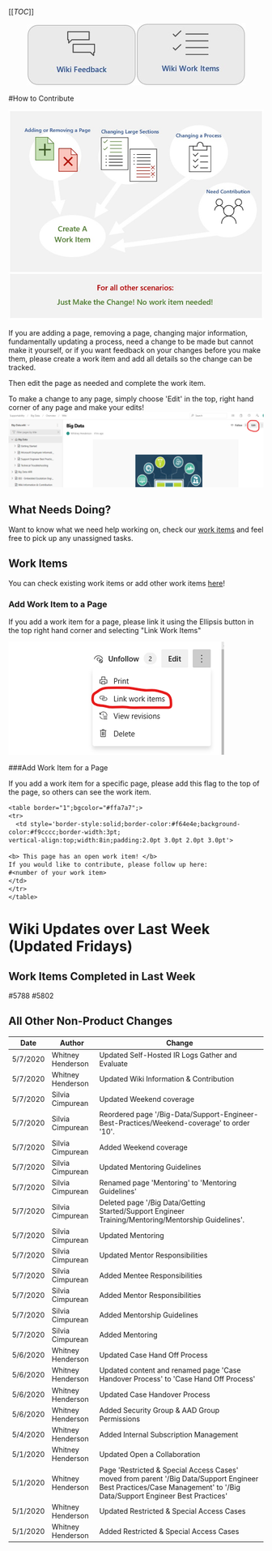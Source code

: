 
[[_TOC_]]

<center>

[![Wiki Feedback Button Smaller.jpg](/.attachments/Wiki%20Feedback%20Button%20Smaller-4fa394b2-fffd-4e4e-9601-0e1447d44fe9.jpg)](https://teams.microsoft.com/l/channel/19%3a5485372086bc4848b6cb913d975dc904%40thread.skype/Big%2520Data%2520Wiki%2520Feedback?groupId=d6c5d9c8-f14e-4cb6-a79a-1874c3b84cb6&tenantId=72f988bf-86f1-41af-91ab-2d7cd011db47)[![Wiki Work Items Button.jpg](/.attachments/Wiki%20Work%20Items%20Button-644af8fc-7a3a-4f80-8317-86829c0f0987.jpg)](https://dev.azure.com/Supportability/Big%20Data/_workitems/recentlyupdated/)

</center>


#How to Contribute

![Wiki Changes Chart.jpg](/.attachments/Wiki%20Changes%20Chart-d442b53f-8911-41d8-a119-5a70da74c648.jpg)


If you are adding a page, removing a page, changing major information, fundamentally updating a process, need a change to be made but cannot make it yourself, or if you want feedback on your changes before you make them, please create a work item and add all details so the change can be tracked.

Then edit the page as needed and complete the work item.

To make a change to any page, simply choose 'Edit' in the top, right hand corner of any page and make your edits!
![image.png](/.attachments/image-e31ec768-a73d-46ed-9e76-9f8590a8e72b.png)

## What Needs Doing?

Want to know what we need help working on, check our [work items](https://dev.azure.com/Supportability/Big%20Data/_workitems/recentlyupdated/) and feel free to pick up any unassigned tasks.

## Work Items
You can check existing work items or add other work items [here](https://dev.azure.com/Supportability/Big%20Data/_workitems/recentlyupdated/)!

### Add Work Item to a Page

If you add a work item for a page, please link it using the Ellipsis button in the top right hand corner and selecting "Link Work Items"

![image.png](/.attachments/image-99f7eeb6-4b24-4a57-a42a-fc34f17d0e35.png)


###Add Work Item for a Page

If you add a work item for a specific page, please add this flag to the top of the page, so others can see the work item.

```
<table border="1";bgcolor="#ffa7a7";>
<tr>
  <td style='border-style:solid;border-color:#f64e4e;background-color:#f9cccc;border-width:3pt; 
vertical-align:top;width:8in;padding:2.0pt 3.0pt 2.0pt 3.0pt'>  

<b> This page has an open work item! </b>
If you would like to contribute, please follow up here:
#<number of your work item>
</td>
</tr>
</table>
```

# Wiki Updates over Last Week (Updated Fridays)

## Work Items Completed in Last Week
#5788
#5802

## All Other Non-Product Changes

<table class="table table-bordered table-hover table-condensed">
<thead><tr><th title="Field #1">Date</th>
<th title="Field #2">Author</th>
<th title="Field #3">Change</th>
</tr></thead>
<tbody>
<tr>
<td>5/7/2020</td>
<td>Whitney Henderson</td>
<td>Updated Self-Hosted IR Logs Gather and Evaluate</td>
</tr>
<tr>
<td>5/7/2020</td>
<td>Whitney Henderson</td>
<td>Updated Wiki Information &amp; Contribution</td>
</tr>
<tr>
<td>5/7/2020</td>
<td>Silvia Cimpurean</td>
<td>Updated Weekend coverage</td>
</tr>
<tr>
<td>5/7/2020</td>
<td>Silvia Cimpurean</td>
<td>Reordered page &#39;/Big-Data/Support-Engineer-Best-Practices/Weekend-coverage&#39; to order &#39;10&#39;.</td>
</tr>
<tr>
<td>5/7/2020</td>
<td>Silvia Cimpurean</td>
<td>Added Weekend coverage</td>
</tr>
<tr>
<td>5/7/2020</td>
<td>Silvia Cimpurean</td>
<td>Updated Mentoring Guidelines</td>
</tr>
<tr>
<td>5/7/2020</td>
<td>Silvia Cimpurean</td>
<td>Renamed page &#39;Mentoring&#39; to &#39;Mentoring Guidelines&#39;</td>
</tr>
<tr>
<td>5/7/2020</td>
<td>Silvia Cimpurean</td>
<td>Deleted page &#39;/Big Data/Getting Started/Support Engineer Training/Mentoring/Mentorship Guidelines&#39;.</td>
</tr>
<tr>
<td>5/7/2020</td>
<td>Silvia Cimpurean</td>
<td>Updated Mentoring</td>
</tr>
<tr>
<td>5/7/2020</td>
<td>Silvia Cimpurean</td>
<td>Updated Mentor Responsibilities</td>
</tr>
<tr>
<td>5/7/2020</td>
<td>Silvia Cimpurean</td>
<td>Added Mentee Responsibilities</td>
</tr>
<tr>
<td>5/7/2020</td>
<td>Silvia Cimpurean</td>
<td>Added Mentor Responsibilities</td>
</tr>
<tr>
<td>5/7/2020</td>
<td>Silvia Cimpurean</td>
<td>Added Mentorship Guidelines</td>
</tr>
<tr>
<td>5/7/2020</td>
<td>Silvia Cimpurean</td>
<td>Added Mentoring</td>
</tr>
<tr>
<td>5/6/2020</td>
<td>Whitney Henderson</td>
<td>Updated Case Hand Off Process</td>
</tr>
<tr>
<td>5/6/2020</td>
<td>Whitney Henderson</td>
<td>Updated content and renamed page &#39;Case Handover Process&#39; to &#39;Case Hand Off Process&#39;</td>
</tr>
<tr>
<td>5/6/2020</td>
<td>Whitney Henderson</td>
<td>Updated Case Handover Process</td>
</tr>
<tr>
<td>5/6/2020</td>
<td>Whitney Henderson</td>
<td>Added Security Group &amp; AAD Group Permissions</td>
</tr>
<tr>
<td>5/4/2020</td>
<td>Whitney Henderson</td>
<td>Added Internal Subscription Management</td>
</tr>
<tr>
<td>5/1/2020</td>
<td>Whitney Henderson</td>
<td>Updated Open a Collaboration</td>
</tr>
<tr>
<td>5/1/2020</td>
<td>Whitney Henderson</td>
<td>Page &#39;Restricted &amp; Special Access Cases&#39; moved from parent &#39;/Big Data/Support Engineer Best Practices/Case Management&#39; to &#39;/Big Data/Support Engineer Best Practices&#39;</td>
</tr>
<tr>
<td>5/1/2020</td>
<td>Whitney Henderson</td>
<td>Updated Restricted &amp; Special Access Cases</td>
</tr>
<tr>
<td>5/1/2020</td>
<td>Whitney Henderson</td>
<td>Added Restricted &amp; Special Access Cases</td>
</tr>

</tbody></table>